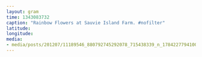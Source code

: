 ```yaml
---
layout: gram
time: 1343083732
caption: "Rainbow Flowers at Sauvie Island Farm. #nofilter"
latitude: 
longitude: 
media:
- media/posts/201207/11189546_880792745292078_715438339_n_17842277941000351.jpg
---
```

